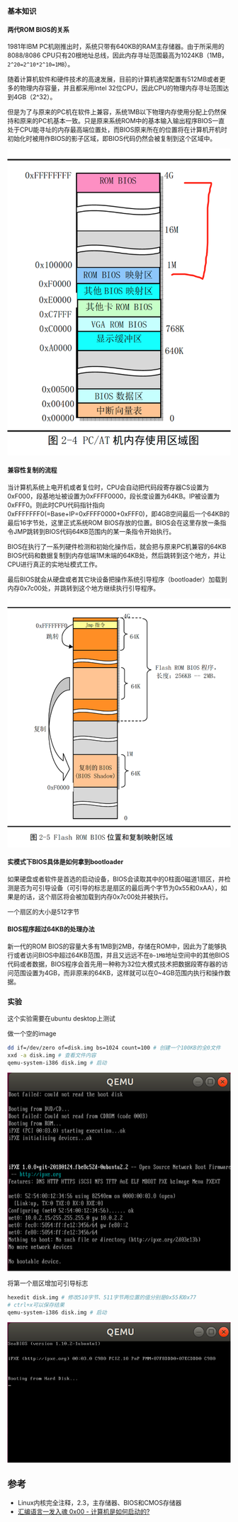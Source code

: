 ### 基本知识

#### 两代ROM BIOS的关系

1981年IBM PC机刚推出时，系统只带有640KB的RAM主存储器。由于所采用的8088/8086 CPU只有20根地址总线，因此内存寻址范围最高为1024KB（1MB，`2^20=2^10*2^10=1MB`）。

随着计算机软件和硬件技术的高速发展，目前的计算机通常配置有512MB或者更多的物理内存容量，并且都采用Intel 32位CPU，因此CPU的物理内存寻址范围达到4GB（2^32）。

但是为了与原来的PC机在软件上兼容，系统1MB以下物理内存使用分配上仍然保持和原来的PC机基本一致。只是原来系统ROM中的基本输入输出程序BIOS一直处于CPU能寻址的内存最高端位置处，而BIOS原来所在的位置将在计算机开机时初始化时被用作BIOS的影子区域，即BIOS代码仍然会被复制到这个区域中。

![](/static/images/2204/p014.png)

#### 兼容性复制的流程

当计算机系统上电开机或者复位时，CPU会自动把代码段寄存器CS设置为0xF000，段基地址被设置为0xFFFF0000，段长度设置为64KB。IP被设置为0xFFF0。则此时CPU代码指针指向0xFFFFFFF0(=Base+IP=0xFFFF0000+0xFFF0)，即4GB空间最后一个64KB的最后16字节处，这里正式系统ROM BIOS存放的位置。BIOS会在这里存放一条指令JMP跳转到BIOS代码64KB范围内的某一条指令开始执行。

BIOS在执行了一系列硬件检测和初始化操作后，就会把与原来PC机兼容的64KB BIOS代码和数据复制到内存低端1M末端的64KB处，然后跳转到这个地方，并让CPU进行真正的实地址模式工作。

最后BIOS就会从硬盘或者其它块设备把操作系统引导程序（bootloader）加载到内存0x7c00处，并跳转到这个地方继续执行引导程序。

![](/static/images/2204/p015.png)


#### 实模式下BIOS具体是如何拿到bootloader

如果硬盘或者软件是首选的启动设备，BIOS会读取其中的0柱面0磁道1扇区，并检测是否为可引导设备（可引导的标志是扇区的最后两个字节为0x55和0xAA），如果是的话，这个扇区将会被加载到内存0x7c00处并被执行。

一个扇区的大小是512字节

#### BIOS程序超过64KB的处理办法

新一代的ROM BIOS的容量大多有1MB到2MB，存储在ROM中，因此为了能够执行或者访问BIOS中超过64KB范围，并且又远远不在`0~1MB`地址空间中的其他BIOS代码或者数据，BIOS程序会首先用一种称为32位大模式技术把数据段寄存器的访问范围设置为4GB，而非原来的64KB，这样就可以在0~4GB范围内执行和操作数据。

### 实验

这个实验需要在ubuntu desktop上测试

做一个空的image

```bash
dd if=/dev/zero of=disk.img bs=1024 count=100 # 创建一个100KB的全0文件
xxd -a disk.img # 查看文件内容
qemu-system-i386 disk.img # 启动
```

![](/static/images/2204/p017.png)

将第一个扇区增加可引导标志

```bash
hexedit disk.img # 修改510字节、511字节两位置的值分别是0x55和0x77
# ctrl+x可以保存结果
qemu-system-i386 disk.img # 启动
```

![](/static/images/2204/p016.png)

## 参考

- Linux内核完全注释，2.3，主存储器、BIOS和CMOS存储器
- [汇编语言一发入魂 0x00 - 计算机是如何启动的?](https://kviccn.github.io/posts/2020/02/%E6%B1%87%E7%BC%96%E8%AF%AD%E8%A8%80%E4%B8%80%E5%8F%91%E5%85%A5%E9%AD%82-0x00-%E8%AE%A1%E7%AE%97%E6%9C%BA%E6%98%AF%E5%A6%82%E4%BD%95%E5%90%AF%E5%8A%A8%E7%9A%84/)
